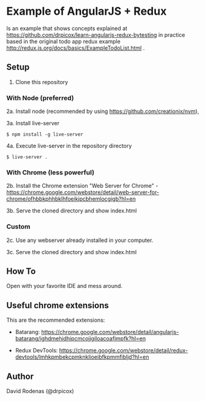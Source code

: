 Example of AngularJS + Redux
============================

Is an example that shows concepts explained at 
https://github.com/drpicox/learn-angularjs-redux-bytesting
in practice based in the original todo app redux example
http://redux.js.org/docs/basics/ExampleTodoList.html .


Setup
-----

1. Clone this repository

### With Node (preferred)

2a. Install node (recommended by using https://github.com/creationix/nvm), 

3a. Install live-server

    $ npm install -g live-server

4a. Execute live-server in the repository directory

    $ live-server .


### With Chrome (less powerful)

2b. Install the Chrome extension "Web Server for Chrome"
    - https://chrome.google.com/webstore/detail/web-server-for-chrome/ofhbbkphhbklhfoeikjpcbhemlocgigb?hl=en

3b. Serve the cloned directory and show index.html


### Custom

2c. Use any webserver already installed in your computer.

3c. Serve the cloned directory and show index.html


How To
------

Open with your favorite IDE and mess around.


Useful chrome extensions
------------------------

This are the recommended extensions:

- Batarang: https://chrome.google.com/webstore/detail/angularjs-batarang/ighdmehidhipcmcojjgiloacoafjmpfk?hl=en

- Redux DevTools: https://chrome.google.com/webstore/detail/redux-devtools/lmhkpmbekcpmknklioeibfkpmmfibljd?hl=en



Author
------

David Rodenas (@drpicox)
